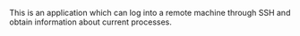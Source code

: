 This is an application which can log into a remote machine through SSH and obtain information about current processes.
